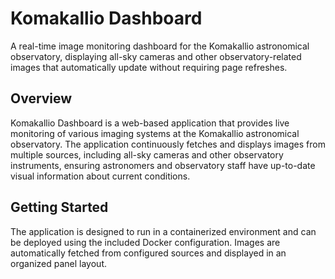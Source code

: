 # Komakallio Dashboard

A real-time image monitoring dashboard for the Komakallio astronomical observatory, displaying all-sky cameras and other observatory-related images that automatically update without requiring page refreshes.

## Overview

Komakallio Dashboard is a web-based application that provides live monitoring of various imaging systems at the Komakallio astronomical observatory. The application continuously fetches and displays images from multiple sources, including all-sky cameras and other observatory instruments, ensuring astronomers and observatory staff have up-to-date visual information about current conditions.

## Getting Started

The application is designed to run in a containerized environment and can be deployed using the included Docker configuration. Images are automatically fetched from configured sources and displayed in an organized panel layout.
